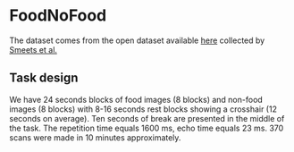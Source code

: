 # FoodNoFood
 
The dataset comes from the open dataset available [here](https://openneuro.org/datasets/ds000157/versions/00001) collected by [Smeets et al.](http://www.ncbi.nlm.nih.gov/pubmed/23578759)

## Task design

We have 24 seconds blocks of food images (8 blocks) and non-food images (8 blocks) with 8-16 seconds rest blocks showing a crosshair (12 seconds on average). Ten seconds of break are presented in the middle of the task. The repetition time equals 1600 ms, echo time equals 23 ms. 370 scans were made in 10 minutes approximately.


